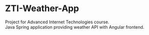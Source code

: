 # ZTI-Weather-App
Project for Advanced Internet Technologies course.  
Java Spring application providing weather API with Angular frontend.
